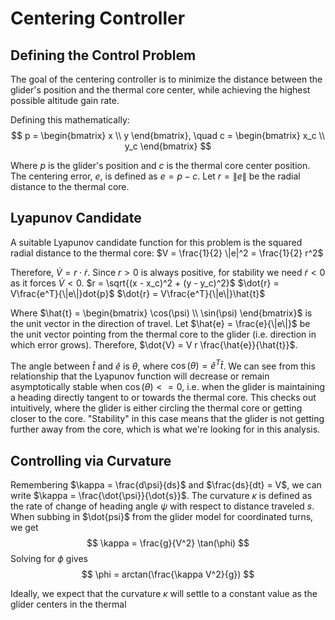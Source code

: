 # Centering Controller
## Defining the Control Problem
The goal of the centering controller is to minimize the distance between the glider's position and the thermal core center, while achieving the highest possible altitude gain rate.

Defining this mathematically:
$$
p = \begin{bmatrix} x \\ y \end{bmatrix}, \quad c = \begin{bmatrix} x_c \\ y_c \end{bmatrix}
$$

Where $p$ is the glider's position and $c$ is the thermal core center position. The centering error, $e$, is defined as $e = p - c$. Let $r = \|e\|$ be the radial distance to the thermal core.

## Lyapunov Candidate
A suitable Lyapunov candidate function for this problem is the squared radial distance to the thermal core:
$V = \frac{1}{2} \|e|^2 = \frac{1}{2} r^2$

Therefore, $\dot{V} = r \cdot \dot{r}$. Since $r > 0$ is always positive, for stability we need $\dot{r} < 0$ as it forces $\dot{V} < 0$.
$r = \sqrt{(x - x_c)^2 + (y - y_c)^2}$
$\dot{r} = V\frac{e^T}{\|e\|}dot{p}$
$\dot{r} = V\frac{e^T}{\|e\|}\hat{t}$ 

Where $\hat{t} = \begin{bmatrix} \cos(\psi) \\ \sin(\psi) \end{bmatrix}$ is the unit vector in the direction of travel.
Let $\hat{e} = \frac{e}{\|e\|}$ be the unit vector pointing from the thermal core to the glider (i.e. direction in which error grows).
Therefore, $\dot{V} = V r \frac{\hat{e}}{\hat{t}}$.

The angle between $\hat{t}$ and $\hat{e}$ is $\theta$, where $\cos(\theta) = \hat{e}^T \hat{t}$. We can see from this relationship that the Lyapunov function will decrease or remain asymptotically stable when $\cos(\theta) <= 0$, i.e. when the glider is maintaining a heading directly tangent to or towards the thermal core. This checks out intuitively, where the glider is either circling the thermal core or getting closer to the core. "Stability" in this case means that the glider is not getting further away from the core, which is what we're looking for in this analysis. 

## Controlling via Curvature
Remembering $\kappa = \frac{d\psi}{ds}$ and $\frac{ds}{dt} = V$, we can write $\kappa = \frac{\dot{\psi}}{\dot{s}}$. The curvature $\kappa$ is defined as the rate of change of heading angle $\psi$ with respect to distance traveled $s$. When subbing in $\dot{psi}$ from the glider model for coordinated turns, we get
$$
\kappa = \frac{g}{V^2} \tan(\phi)
$$
Solving for $\phi$ gives
$$
\phi = arctan(\frac{\kappa V^2}{g})
$$

Ideally, we expect that the curvature $\kappa$ will settle to a constant value as the glider centers in the thermal